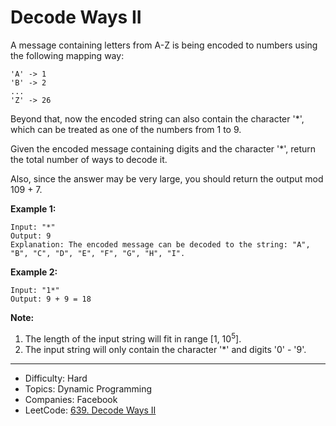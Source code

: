 # Decode Ways II

A message containing letters from A-Z is being encoded to numbers using the following mapping way:
```
'A' -> 1
'B' -> 2
...
'Z' -> 26
```
Beyond that, now the encoded string can also contain the character '*', which can be treated as one of the numbers from 1 to 9.

Given the encoded message containing digits and the character '*', return the total number of ways to decode it.

Also, since the answer may be very large, you should return the output mod 109 + 7.

**Example 1:**
```
Input: "*"
Output: 9
Explanation: The encoded message can be decoded to the string: "A", "B", "C", "D", "E", "F", "G", "H", "I".
```
**Example 2:**
```
Input: "1*"
Output: 9 + 9 = 18
```
**Note:**
1. The length of the input string will fit in range [1, 10<sup>5</sup>].
2. The input string will only contain the character '*' and digits '0' - '9'.

---

* Difficulty: Hard
* Topics: Dynamic Programming
* Companies: Facebook
* LeetCode: [639. Decode Ways II](https://leetcode.com/problems/decode-ways-ii/description/)
